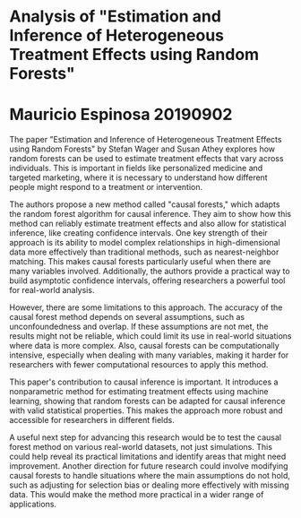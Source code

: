 # Analysis of "Estimation and Inference of Heterogeneous Treatment Effects using Random Forests"
# Mauricio Espinosa 20190902

The paper "Estimation and Inference of Heterogeneous Treatment Effects using Random Forests" by Stefan Wager and Susan Athey explores how random forests can be used to estimate treatment effects that vary across individuals. This is important in fields like personalized medicine and targeted marketing, where it is necessary to understand how different people might respond to a treatment or intervention.

The authors propose a new method called "causal forests," which adapts the random forest algorithm for causal inference. They aim to show how this method can reliably estimate treatment effects and also allow for statistical inference, like creating confidence intervals. One key strength of their approach is its ability to model complex relationships in high-dimensional data more effectively than traditional methods, such as nearest-neighbor matching. This makes causal forests particularly useful when there are many variables involved. Additionally, the authors provide a practical way to build asymptotic confidence intervals, offering researchers a powerful tool for real-world analysis.

However, there are some limitations to this approach. The accuracy of the causal forest method depends on several assumptions, such as unconfoundedness and overlap. If these assumptions are not met, the results might not be reliable, which could limit its use in real-world situations where data is more complex. Also, causal forests can be computationally intensive, especially when dealing with many variables, making it harder for researchers with fewer computational resources to apply this method.

This paper's contribution to causal inference is important. It introduces a nonparametric method for estimating treatment effects using machine learning, showing that random forests can be adapted for causal inference with valid statistical properties. This makes the approach more robust and accessible for researchers in different fields.

A useful next step for advancing this research would be to test the causal forest method on various real-world datasets, not just simulations. This could help reveal its practical limitations and identify areas that might need improvement. Another direction for future research could involve modifying causal forests to handle situations where the main assumptions do not hold, such as adjusting for selection bias or dealing more effectively with missing data. This would make the method more practical in a wider range of applications.
